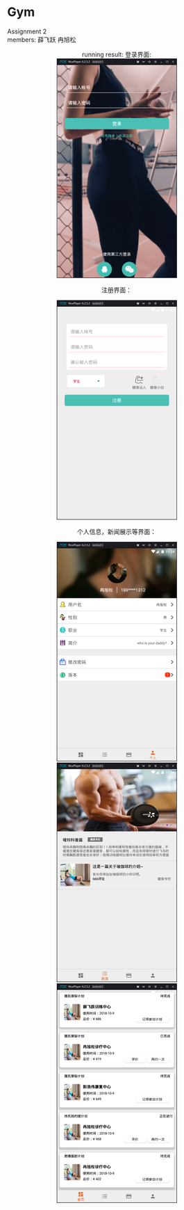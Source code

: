 # Gym
Assignment 2  
members: 薛飞跃 冉旭松

<div align="center">
running result:
登录界面:
  </br>
  <img height="505" src="https://raw.githubusercontent.com/Gaytohub/Gym/master/Gym%20Club2/img-folder/%E7%99%BB%E5%BD%95%E7%95%8C%E9%9D%A2.png">



注册界面：
</br>

<img height="505" src=https://raw.githubusercontent.com/Gaytohub/Gym/master/Gym%20Club2/img-folder/%E6%B3%A8%E5%86%8C.png>


个人信息，新闻展示等界面：


<img height="505" src=https://raw.githubusercontent.com/Gaytohub/Gym/master/Gym%20Club2/img-folder/%E4%B8%AA%E4%BA%BA%E4%BF%A1%E6%81%AF%E7%95%8C%E9%9D%A2.png>
<img height="505" src=https://raw.githubusercontent.com/Gaytohub/Gym/master/Gym%20Club2/img-folder/%E6%96%B0%E9%97%BB%E5%B1%95%E7%A4%BA%E7%95%8C%E9%9D%A2.png>
<img height="505" src=https://raw.githubusercontent.com/Gaytohub/Gym/master/Gym%20Club2/img-folder/recyclerview_cardview.png>
</div>  
